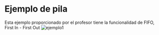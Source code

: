 # Ejemplo de pila

Esta ejemplo proporcionado por el profesor tiene la funcionalidad de
FIFO, First In - First Out ![ejemplo1](https://github.com/JEstebanSanti/ESDAT-JORGE-SANTI/assets/78988823/583ed61b-6df1-4dac-a1bd-a2278e12158e)

